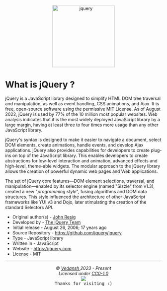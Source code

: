 <div align="center">
    <img
        src="https://cdn.jsdelivr.net/gh/offensive-vk/Icons@master/jquery/jquery-original-wordmark.svg"
        height=200
        width=200
        alt="jquery"
    >
</div>

# **What is jQuery** ?

jQuery is a JavaScript library designed to simplify HTML DOM tree traversal and manipulation, as well as event handling, CSS animations, and Ajax. It is free, open-source software using the permissive MIT License. As of August 2022, jQuery is used by 77% of the 10 million most popular websites. Web analysis indicates that it is the most widely deployed JavaScript library by a large margin, having at least three to four times more usage than any other JavaScript library.

jQuery's syntax is designed to make it easier to navigate a document, select DOM elements, create animations, handle events, and develop Ajax applications. jQuery also provides capabilities for developers to create plug-ins on top of the JavaScript library. This enables developers to create abstractions for low-level interaction and animation, advanced effects and high-level, theme-able widgets. The modular approach to the jQuery library allows the creation of powerful dynamic web pages and Web applications.

The set of jQuery core features—DOM element selections, traversal, and manipulation—enabled by its selector engine (named "Sizzle" from v1.3), created a new "*programming style*", fusing algorithms and DOM data structures. This style influenced the architecture of other JavaScript frameworks like YUI v3 and Dojo, later stimulating the creation of the standard Selectors API.

- Original author(s) - [John Resig](https://en.wikipedia.org/wiki/John_Resig)
- Developed by - [The jQuery Team](https://jquery.org/team/)
- Initial release - August 26, 2006; 17 years ago
- Source Repository - https://github.com/jquery/jquery
- Type - JavaScript library
- Written in - JavaScript
- Website - <https://jquery.com>
- License - MIT

***

<p align="center">
  <i>&copy; <a href="https://github.com/offensive-vk/">Vedansh </a> 2023 - Present</i><br>
  <i>Licensed under <a href="https://github.com/offensive-vk/UntilEverything#CC0-1.0-1-ov-file">CC0-1.0</a></i><br>
  <a href="https://github.com/npm-run-test"><img src="https://i.ibb.co/4KtpYxb/octocat-clean-mini.png" /></a><br>
  <kbd>Thanks for visiting :)</kbd>
</p>
